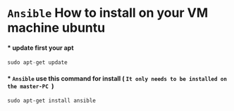 # `Ansible` How to install on your VM machine ubuntu 

#### * update first your apt
```python
sudo apt-get update
```
#### * `Ansible` use this command for install ( `It only needs to be installed on the master-PC `)
``` phython
sudo apt-get install ansible
```
